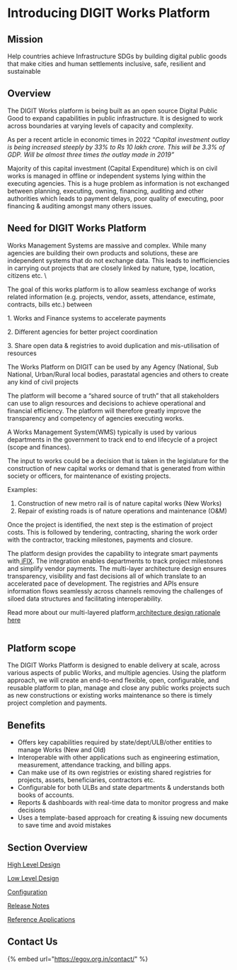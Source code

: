 # Introducing DIGIT Works Platform

## Mission

Help countries achieve Infrastructure SDGs by building digital public goods that make cities and human settlements inclusive, safe, resilient and sustainable

## Overview

The DIGIT Works platform is being built as an open source Digital Public Good to expand capabilities in public infrastructure. It is designed to work across boundaries at varying levels of capacity and complexity.

As per a recent article in economic times in 2022  “_Capital investment outlay is being increased steeply by 33% to Rs 10 lakh crore. This will be 3.3% of GDP. Will be almost three times the outlay made in 2019”_

Majority of this capital investment (Capital Expenditure) which is on civil works is managed in offline or independent systems lying within the executing agencies. This is a huge problem as information is not exchanged between planning, executing, owning, financing, auditing and other authorities which leads to payment delays, poor quality of executing, poor financing & auditing amongst many others issues.

## Need for DIGIT Works Platform

Works Management Systems are massive and complex. While many agencies are building their own products and solutions, these are independent systems that do not exchange data. This leads to inefficiencies in carrying out projects that are closely linked by nature, type, location, citizens etc. \


The goal of this works platform is to allow seamless exchange of works related information (e.g. projects, vendor, assets, attendance, estimate, contracts, bills etc.) between&#x20;

&#x20;                 1\. Works and Finance systems to accelerate payments

&#x20;                 2\. Different agencies for better project coordination&#x20;

&#x20;                 3\. Share open data & registries to avoid duplication and mis-utilisation of resources&#x20;

The Works Platform on DIGIT can be used by any Agency (National, Sub National, Urban/Rural local bodies, parastatal agencies and others to create any kind of civil projects

The platform will become a “shared source of truth” that all stakeholders can use to align resources and decisions to achieve operational and financial efficiency. The platform will therefore greatly improve the transparency and competency of agencies executing works.

A Works Management System(WMS) typically is used by various departments in the government to track end to end lifecycle of a project (scope and finances).

The input to works could be a decision that is taken in the legislature for the construction of new capital works or demand that is generated from within society or officers, for maintenance of existing projects.

Examples:

1. Construction of new metro rail is of nature capital works (New Works)
2. Repair of existing roads is of nature operations and maintenance (O\&M)

Once the project is identified, the next step is the estimation of project costs. This is followed by tendering, contracting, sharing the work order with the contractor, tracking milestones, payments and closure.

The platform design provides the capability to integrate smart payments with[ iFIX](http://ifix.digit.org/). The integration enables departments to track project milestones and simplify vendor payments. The multi-layer architecture design ensures transparency, visibility and fast decisions all of which translate to an accelerated pace of development. The registries and APIs ensure information flows seamlessly across channels removing the challenges of siloed data structures and facilitating interoperability.



Read more about our multi-layered platform[ architecture design rationale here](https://urban.digit.org/platform/architecture#multi-layer-architecture)

<figure><img src="https://lh4.googleusercontent.com/0Yp9shZbfLrToThjYRr9uF9_ZJGjUIV8JQ50XIdnus9Zp_a4qufcgURdM8axKkzbEkJF9beFws1mBL1yD1vspDaWDCIABIIbXXSujAPzhcgEz9b4_URYuUDavsI8fqlmIIO0t4GQPvggeisygykRM1c" alt=""><figcaption></figcaption></figure>



## Platform scope

The DIGIT Works Platform is designed to enable delivery at scale, across various aspects of public Works, and multiple agencies. Using the platform approach, we will create an end-to-end flexible, open, configurable, and reusable platform to plan, manage and close any public works projects such as new constructions or existing works maintenance so there is timely project completion and payments.

## Benefits

* Offers key capabilities required by state/dept/ULB/other entities to manage Works (New and Old)
* Interoperable with other applications such as engineering estimation, measurement, attendance tracking, and billing apps.
* Can make use of its own registries or existing shared registries for projects, assets, beneficiaries, contractors etc.
* Configurable for both ULBs and state departments & understands both books of accounts.
* Reports & dashboards with real-time data to monitor progress and make decisions
* Uses a template-based approach for creating & issuing new documents to save time and avoid mistakes

## Section Overview

[High Level Design](platform/specifications/technical-specifications/high-level-design/)

[Low Level Design](platform/specifications/technical-specifications/low-level-design/)

[Configuration](programs/mukta/configuration/)

[Release Notes](platform/release-notes/)

[Reference Applications](products/)

## Contact Us

{% embed url="https://egov.org.in/contact/" %}




